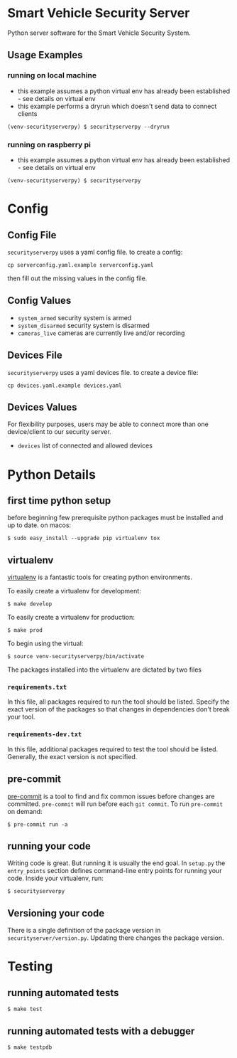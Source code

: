 # Smart Vehicle Security Server
Python server software for the Smart Vehicle Security System.

## Usage Examples
### running on local machine
- this example assumes a python virtual env has already been established - see details on virtual env
- this example performs a dryrun which doesn't send data to connect clients
```shell
(venv-securityserverpy) $ securityserverpy --dryrun
```

### running on raspberry pi
- this example assumes a python virtual env has already been established - see details on virtual env
```shell
(venv-securityserverpy) $ securityserverpy
```

# Config

## Config File
`securityserverpy` uses a yaml config file. to create a config:
```shell
cp serverconfig.yaml.example serverconfig.yaml
```
then fill out the missing values in the config file.

## Config Values
- `system_armed` security system is armed
- `system_disarmed` security system is disarmed
- `cameras_live` cameras are currently live and/or recording

## Devices File
`securityserverpy` uses a yaml devices file. to create a device file:
```shell
cp devices.yaml.example devices.yaml
```

## Devices Values
For flexibility purposes, users may be able to connect more than one device/client to our security server.
- `devices` list of connected and allowed devices

# Python Details
## first time python setup
before beginning few prerequisite python packages must be installed and up to date. on macos:
```shell
$ sudo easy_install --upgrade pip virtualenv tox
```

## virtualenv
[virtualenv](http://docs.python-guide.org/en/latest/dev/virtualenvs/) is a fantastic tools for creating python environments.

To easily create a virtualenv for development:
```shell
$ make develop
```

To easily create a virtualenv for production:
```shell
$ make prod
```

To begin using the virtual:
```shell
$ source venv-securityserverpy/bin/activate
```

The packages installed into the virtualenv are dictated by two files
### `requirements.txt`
In this file, all packages required to run the tool should be listed. Specify the exact version of the packages so that changes in dependencies don't break your tool.
### `requirements-dev.txt`
In this file, additional packages required to test the tool should be listed. Generally, the exact version is not specified.

## pre-commit
[pre-commit](http://pre-commit.com) is a tool to find and fix common issues before changes are committed. `pre-commit` will run before each `git commit`.
To run `pre-commit` on demand:
```shell
$ pre-commit run -a
```

## running your code
Writing code is great. But running it is usually the end goal. In `setup.py` the `entry_points` section defines command-line entry points for running your code. Inside your virtualenv, run:
```shell
$ securityserverpy
```

## Versioning your code
There is a single definition of the package version in `securityserver/version.py`. Updating there changes the package version.

# Testing
## running automated tests
```shell
$ make test
```

## running automated tests with a debugger
```shell
$ make testpdb
```